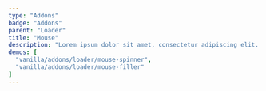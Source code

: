 ```yaml
---
type: "Addons"
badge: "Addons"
parent: "Loader"
title: "Mouse"
description: "Lorem ipsum dolor sit amet, consectetur adipiscing elit. Nunc tempus laoreet leo sit amet iaculis."
demos: [
  "vanilla/addons/loader/mouse-spinner",
  "vanilla/addons/loader/mouse-filler"
]
---
```

